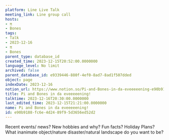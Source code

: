 ```yaml
---
platform: Line Live Talk
meeting_link: Line group call
hosts:
- π
- Bones
tags:
- Talk
- 2023-12-16
- π
- Bones
parent_type: database_id
created_time: 2023-12-15T20:52:00.0000000
language_level: No limit
archived: false
parent_database_id: e9339446-880f-4ef0-8ad7-8ad1f507dded
object: page
indexDate: 2023-12-16
notion_url: https://www.notion.so/Pi-and-Bones-in-da-eveeeeening-e90b9188fc6e4d2489f95d3656ed52d2
title: Pi and Bones in da eveeeeening!
talktime: 2023-12-16T20:30:00.0000000
last_edited_time: 2023-12-15T21:21:00.0000000
name: Pi and Bones in da eveeeeening!
id: e90b9188-fc6e-4d24-89f9-5d3656ed52d2
---
```



Recent events/ news?
New hobbies and why?
Fun facts? 
Holiday Plans?
What inanimate object/nature disaster/natural landscape do you want to be?























